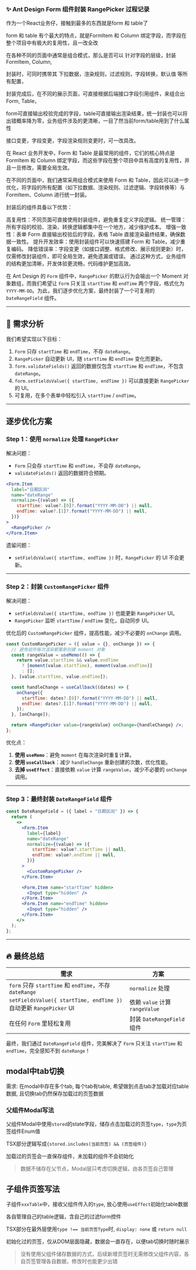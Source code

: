 ### ✨ Ant Design Form 组件封装 RangePicker 过程记录

作为一个React业务仔，接触到最多的东西就是form 和 table了

form 和 table 有个最大的特点，就是FormItem 和 Column 绑定字段，而字段在整个项目中有极大的复用性，且一改全改

在各种不同的页面中通常是组合模式，那么是否可以 针对字段的层级，封装FormItem, Column,

封装时，可同时携带其 下拉数据，渲染规则，过滤规则，字段转换，默认值 等所有配置，

封装完成后，在不同的展示页面，可直接根据后端接口字段引用组件，来组合出Form, Table，

form可直接输出校验完成的字段，table可直接输出渲染结果，统一封装也可以将出错概率降为零，业务组件涉及的更清晰，一目了然当前form/table用到了什么属性

接口变更，字段变更，字段渲染规则变更时，可一改具改。


在 React 业务开发中，Form 和 Table 是最常用的组件，它们的核心特点是 FormItem 和 Column 绑定字段，而这些字段在整个项目中具有高度的复用性，并且一旦修改，需要全局生效。

在不同的页面中，我们通常采用组合模式来使用 Form 和 Table，因此可以进一步优化，将字段的所有配置（如下拉数据、渲染规则、过滤逻辑、字段转换等）与 FormItem、Column 进行统一封装。

封装后的组件具备以下优势：

高复用性：不同页面可直接使用封装组件，避免重复定义字段逻辑。
统一管理：所有字段的校验、渲染、转换逻辑都集中在一个地方，减少维护成本。
增强一致性：表单 Form 直接输出校验后的字段，表格 Table 直接渲染最终结果，确保数据一致性。
提升开发效率：使用封装组件可以快速搭建 Form 和 Table，减少重复编码。
降低错误率：字段变更（如接口调整、格式修改、展示规则更新）时，仅需修改封装组件，即可全局生效，避免遗漏或错误。
通过这种方式，业务组件的结构更加清晰，开发体验更流畅，代码维护更加高效。


在 Ant Design 的 `Form` 组件中，`RangePicker` 的默认行为会输出一个 Moment 对象数组，而我们希望让 `Form` 只关注 `startTime` 和 `endTime` 两个字段，格式化为 `YYYY-MM-DD`。为此，我们逐步优化方案，最终封装了一个可复用的 `DateRangeField` 组件。

---

## 🎯 需求分析

我们希望实现以下目标：

1. `Form` 只存 `startTime` 和 `endTime`，不存 `dateRange`。
2. `RangePicker` 自动更新 UI，随 `startTime` 和 `endTime` 变化而更新。
3. `form.validateFields()` 返回的数据仅包含 `startTime` 和 `endTime`，不包含 `dateRange`。
4. `form.setFieldsValue({ startTime, endTime })` 可以直接更新 `RangePicker` 的 UI。
5. 可复用，在多个表单中轻松引入 `startTime` / `endTime`。

---

## 逐步优化方案

### Step 1：使用 `normalize` 处理 `RangePicker`

解决问题：

- `Form` 只会存 `startTime` 和 `endTime`，不会存 `dateRange`。
- `validateFields()` 返回的数据符合预期。

```jsx
<Form.Item
  label="日期区间"
  name="dateRange"
  normalize={(value) => ({
    startTime: value?.[0]?.format("YYYY-MM-DD") || null,
    endTime: value?.[1]?.format("YYYY-MM-DD") || null,
  })}
>
  <RangePicker />
</Form.Item>
```

遗留问题：

- `setFieldsValue({ startTime, endTime })` 时，`RangePicker` 的 UI 不会更新。

---

### Step 2：封装 `CustomRangePicker` 组件

解决问题：

- `setFieldsValue({ startTime, endTime })` 也能更新 `RangePicker` UI。
- `RangePicker` 监听 `startTime` / `endTime` 变化，自动同步 UI。

优化后的 `CustomRangePicker` 组件，提高性能，减少不必要的 `onChange` 调用。

```jsx
const CustomRangePicker = ({ value = {}, onChange }) => {
  // 避免组件每次渲染都重新创建 moment 对象
  const rangeValue = useMemo(() => {
    return value.startTime && value.endTime
      ? [moment(value.startTime), moment(value.endTime)]
      : [];
  }, [value.startTime, value.endTime]);

  const handleChange = useCallback((dates) => {
    onChange({
      startTime: dates?.[0]?.format("YYYY-MM-DD") || null,
      endTime: dates?.[1]?.format("YYYY-MM-DD") || null,
    });
  }, [onChange]);

  return <RangePicker value={rangeValue} onChange={handleChange} />;
};
```

优化点：

1. **使用 `useMemo`**：避免 `moment` 在每次渲染时重复计算。
2. **使用 `useCallback`**：减少 `handleChange` 重新创建的次数，优化性能。
3. **去掉 `useEffect`**：直接依赖 `value` 计算 `rangeValue`，减少不必要的 `onChange` 调用。

---

### Step 3：最终封装 `DateRangeField` 组件

```jsx
const DateRangeField = ({ label = "日期区间" }) => {
  return (
    <>
      <Form.Item
        label={label}
        name="dateRange"
        normalize={(value) => ({
          startTime: value?.startTime || null,
          endTime: value?.endTime || null,
        })}
      >
        <CustomRangePicker />
      </Form.Item>

      <Form.Item name="startTime" hidden>
        <Input type="hidden" />
      </Form.Item>
      <Form.Item name="endTime" hidden>
        <Input type="hidden" />
      </Form.Item>
    </>
  );
};
```

---

## 🔥 最终总结

| 需求 | 方案 |
|------|------|
| `form` 只存 `startTime` 和 `endTime`，不存 `dateRange` | `normalize` 处理 |
| `setFieldsValue({ startTime, endTime })` 自动更新 `RangePicker` UI | 依赖 `value` 计算 `rangeValue` |
| 在任何 `Form` 里轻松复用 | 封装 `DateRangeField` 组件 |

最终，我们通过 `DateRangeField` 组件，完美解决了 `Form` 只关注 `startTime` 和 `endTime`，完全感知不到 `dateRange`！


## modal中tab切换

需求: 在modal中存在多个tab, 每个tab有table, 希望做到点击tab才加载对应table数据, 且切换tab仍然保存加载过的页签数据

### 父组件Modal写法

父组件Modal中使用`stored`的state字段，储存点击加载过的页签`type`，`type`为页签组件Enum值

TSX部分逻辑写成`{stored.includes(当前页签) && (页签组件)}`

加载过的页签会一直保存组件，未加载的组件不会初始化

> 数据不储存在父节点，Modal层只考虑切换逻辑，由各页签自己管理

## 子组件页签写法

子组件`xxxTable`中，接收父组件传入的`type`, 放心使用`useEffect`初始化table数据

各自管理自己的table逻辑，含自己的过滤form控件

TSX部分在最外层使用`type !== 当前页签Type`时, `display: none` 或 `return null`

初始化过的页签，仅从DOM层面隐藏，数据会一直存在，以便tab切换时随时展示

> 没有使用父组件储存数据的方式，后续新增页签时无需修改父组件内容，各自页签管理各自数据，修改时也能更少出错
>
